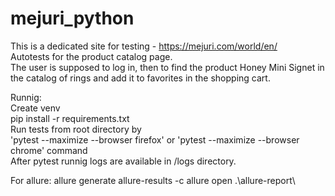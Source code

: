# mejuri_python
This is a dedicated site for testing - https://mejuri.com/world/en/  
Autotests for the product catalog page.  
The user is supposed to log in, then to find the product Honey Mini Signet in the catalog of rings and add it to favorites in the shopping cart.

Runnig:\
Create venv\
pip install -r requirements.txt\
Run tests from root directory by\
'pytest --maximize --browser firefox' or 'pytest --maximize --browser chrome' command\
After pytest runnig logs are available in /logs directory.

For allure:
allure generate allure-results -c
allure open .\allure-report\
